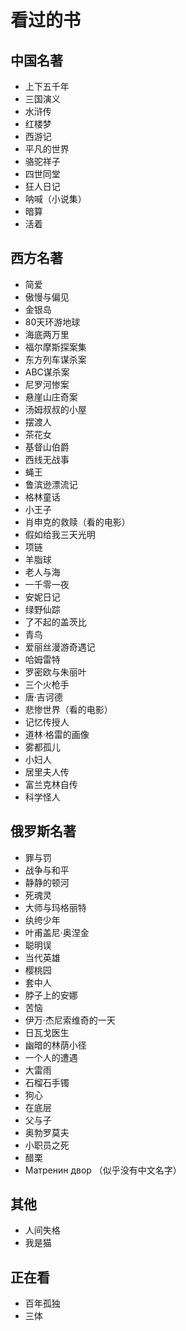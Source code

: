 # 看过的书

## 中国名著
* 上下五千年
* 三国演义
* 水浒传
* 红楼梦
* 西游记
* 平凡的世界
* 骆驼祥子
* 四世同堂
* 狂人日记
* 呐喊（小说集）
* 暗算
* 活着

## 西方名著
* 简爱
* 傲慢与偏见
* 金银岛
* 80天环游地球
* 海底两万里
* 福尔摩斯探案集
* 东方列车谋杀案
* ABC谋杀案
* 尼罗河惨案
* 悬崖山庄奇案
* 汤姆叔叔的小屋
* 摆渡人
* 茶花女
* 基督山伯爵
* 西线无战事
* 蝇王
* 鲁滨逊漂流记
* 格林童话
* 小王子
* 肖申克的救赎（看的电影）
* 假如给我三天光明
* 项链
* 羊脂球
* 老人与海
* 一千零一夜
* 安妮日记
* 绿野仙踪
* 了不起的盖茨比
* 青鸟
* 爱丽丝漫游奇遇记
* 哈姆雷特
* 罗密欧与朱丽叶
* 三个火枪手
* 唐·吉诃德
* 悲惨世界（看的电影）
* 记忆传授人
* 道林·格雷的画像
* 雾都孤儿
* 小妇人
* 居里夫人传
* 富兰克林自传
* 科学怪人


## 俄罗斯名著
* 罪与罚
* 战争与和平
* 静静的顿河
* 死魂灵
* 大师与玛格丽特
* 纨绔少年
* 叶甫盖尼·奥涅金
* 聪明误
* 当代英雄
* 樱桃园
* 套中人
* 脖子上的安娜
* 苦恼
* 伊万·杰尼索维奇的一天
* 日瓦戈医生
* 幽暗的林荫小径
* 一个人的遭遇
* 大雷雨
* 石榴石手镯
* 狗心
* 在底层
* 父与子
* 奥勃罗莫夫
* 小职员之死
* 醋栗
* Матренин двор （似乎没有中文名字）

## 其他
* 人间失格
* 我是猫

## 正在看
* 百年孤独
* 三体
